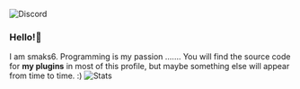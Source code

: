 ![Discord](https://img.shields.io/badge/discord-smaks6%239947-%237289DA?logo=discord&logoColor=white)


### Hello!👋 
I am smaks6. Programming is my passion .......
You will find the source code for **my plugins** in most of this profile,
but maybe something else will appear from time to time. :)
![Stats](https://github-readme-stats.vercel.app/api?username=smaks6&show_icons=true&include_all_commits=true&count_private=true&hide_title=true)
